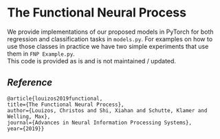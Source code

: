 # The Functional Neural Process


We provide implementations of our proposed models in PyTorch for both regression and classification tasks in `models.py`. 
For examples on how to use those classes in practice we have two simple experiments that use them in `FNP Example.py`.  
This code is provided as is and is not maintained / updated.

## *Reference*
    @article{louizos2019functional,
    title={The Functional Neural Process},
    author={Louizos, Christos and Shi, Xiahan and Schutte, Klamer and Welling, Max},
    journal={Advances in Neural Information Processing Systems},
    year={2019}}
    
